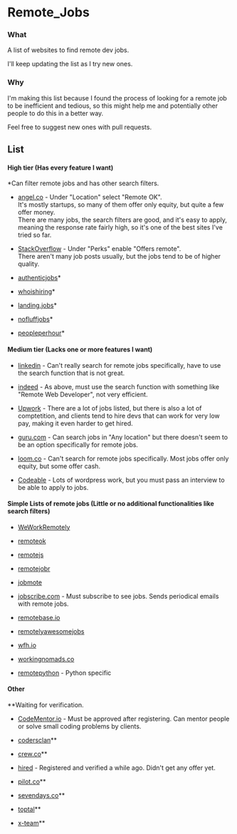 # Remote_Jobs

### What

A list of websites to find remote dev jobs.

I'll keep updating the list as I try new ones.

### Why

I'm making this list because I found the process of looking for a remote job to be inefficient and tedious, so this might help me and potentially other people to do this in a better way.

Feel free to suggest new ones with pull requests.

## List

#### High tier (Has every feature I want)

*Can filter remote jobs and has other search filters.

* [angel.co](https://angel.co/) - Under "Location" select "Remote OK".   
It's mostly startups, so many of them offer only equity, but quite a few offer money.   
There are many jobs, the search filters are good, and it's easy to apply, meaning the response rate fairly high, so it's one of the best sites I've tried so far.

* [StackOverflow](https://stackoverflow.com/jobs?sort=i&r=true) - Under "Perks" enable "Offers remote".  
There aren't many job posts usually, but the jobs tend to be of higher quality.

* [authenticjobs](https://www.authenticjobs.com)*

* [whoishiring](https://whoishiring.io/)*

* [landing.jobs](https://landing.jobs/jobs?page=1&remote=true)*

* [nofluffjobs](https://nofluffjobs.com/#/criteria=remote=100)*

* [peopleperhour](https://www.peopleperhour.com)*


#### Medium tier (Lacks one or more features I want)

* [linkedin](https://www.linkedin.com/jobs/) - Can't really search for remote jobs specifically, have to use the search function that is not great.

* [indeed](https://www.indeed.com) - As above, must use the search function with something like "Remote Web Developer", not very efficient.

* [Upwork](https://www.upwork.com/) - There are a lot of jobs listed, but there is also a lot of comptetition, and clients tend to hire devs that can work for very low pay, making it even harder to get hired.

* [guru.com](http://www.guru.com) - Can search jobs in "Any location" but there doesn't seem to be an option specifically for remote jobs.

* [loom.co](https://www.loom.co) - Can't search for remote jobs specifically. Most jobs offer only equity, but some offer cash.

* [Codeable](https://codeable.io/) - Lots of wordpress work, but you must pass an interview to be able to apply to jobs.

#### Simple Lists of remote jobs (Little or no additional functionalities like search filters)

* [WeWorkRemotely](https://weworkremotely.com/)

* [remoteok](https://remoteok.io/remote-dev-jobs)

* [remotejs](https://remotejs.co/)

* [remotejobr](https://remotejobr.com/)

* [jobmote](https://jobmote.com/)

* [jobscribe.com](http://jobscribe.com) - Must subscribe to see jobs. Sends periodical emails with remote jobs.

* [remotebase.io](https://remotebase.io/)

* [remotelyawesomejobs](https://www.remotelyawesomejobs.com/)

* [wfh.io](https://www.wfh.io/)

* [workingnomads.co](https://www.workingnomads.co/jobs)

* [remotepython](https://www.remotepython.com/) - Python specific

#### Other

**Waiting for verification.

* [CodeMentor.io](https://www.codementor.io) - Must be approved after registering. Can mentor people or solve small coding problems by clients.

* [codersclan](https://www.codersclan.com/)**

* [crew.co](https://crew.co/)**

* [hired](https://hired.com/) - Registered and verified a while ago. Didn't get any offer yet.

* [pilot.co](https://pilot.co/)**

* [sevendays.co](https://www.sevendays.co)**

* [toptal](https://www.toptal.com)**

* [x-team](https://x-team.com)**
